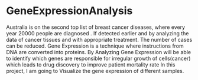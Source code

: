 # GeneExpressionAnalysis
Australia is on the second top list of breast cancer diseases, where every year 20000 people are
diagnosed . If detected earlier and by analyzing the data of cancer tissues and with appropriate treatment.
The number of cases can be reduced.
Gene Expression is a technique where instructions from DNA are converted into proteins. By Analyzing
Gene Expression will be able to identify which genes are responsible for irregular growth of cells(cancer)
which leads to drug discovery to improve patient mortality rate
In this project, I am going to Visualize the gene expression of different samples.

